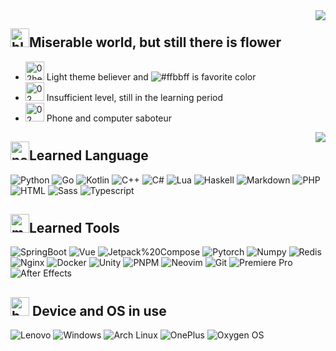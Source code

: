 <img align="right" src="https://github-readme-stats.vercel.app/api/top-langs/?username=Chilly-Blaze&layout=compact"/>

## <img alt="blob hearts hangouts blob" title="blob hearts hangouts blob" src="https://emojis.slackmojis.com/emojis/images/1643514442/4239/blob-hearts.gif?1643514442" width="30">Miserable world, but still there is flower

- <img alt="02heart random" title="02heart random" src="https://emojis.slackmojis.com/emojis/images/1643514787/7974/02heart.png?1643514787" width="30"> Light theme believer and ![#ffbbff](https://img.shields.io/badge/-%23ffbbff-ffbbff?style=flat-square) is favorite color
- <img alt="02 bored random" title="02 bored random" src="https://emojis.slackmojis.com/emojis/images/1643515868/18838/02_bored.png?1643515868" width="30"> Insufficient level, still in the learning period
- <img alt="02 cheer random" title="02 cheer random" src="https://emojis.slackmojis.com/emojis/images/1643515866/18823/02_cheer.gif?1643515866" width="30"> Phone and computer saboteur

<img align="right" src="https://github-readme-stats.vercel.app/api?username=Chilly-Blaze&show_icons=true&theme=buefy&hide=prs&layout=compact&hide_title=true"/>

## <img alt="party blob hangouts blob" title="party blob hangouts blob" src="https://emojis.slackmojis.com/emojis/images/1643514525/5197/party_blob.gif?1643514525" width="30">Learned Language
<p>
  <img alt="Python" src="https://img.shields.io/badge/-Python-3776AB?style=flat-square&logo=python&logoColor=white" />
  <img alt="Go" src="https://img.shields.io/badge/-Go-00ADD8?style=flat-square&logo=go&logoColor=white" /> 
  <img alt="Kotlin" src="https://img.shields.io/badge/-Kotlin-7F52FF?style=flat-square&logo=kotlin&logoColor=white" />
  <img alt="C++" src="https://img.shields.io/badge/-C++-1a73e8?style=flat-square&logo=C%2B%2B&logoColor=white" />
  <img alt="C#" src="https://img.shields.io/badge/-C%23-1a73e8?style=flat-square&logo=C Sharp&logoColor=white" />
  <img alt="Lua" src="https://img.shields.io/badge/-Lua-2C2D72?style=flat-square&logo=lua&logoColor=white" />
  <img alt="Haskell" src="https://img.shields.io/badge/-Haskell-5D4F85?style=flat-square&logo=Haskell&logoColor=white" />
  <img alt="Markdown" src="https://img.shields.io/badge/-Markdown-000000?style=flat-square&logo=markdown&logoColor=white" />
  <img alt="PHP" src="https://img.shields.io/badge/-PHP-777BB4?style=flat-square&logo=PHP&logoColor=white" />
  <img alt="HTML" src="https://img.shields.io/badge/-HTML-E34F26?style=flat-square&logo=HTML5&logoColor=white" />
  <img alt="Sass" src="https://img.shields.io/badge/-Sass-CC6699?style=flat-square&logo=sass&logoColor=white" />
  <img alt="Typescript" src="https://img.shields.io/badge/-Typescript-3178C6?style=flat-square&logo=typescript&logoColor=white" />
</p>

## <img alt="meow party blob cats" title="meow party blob cats" src="https://emojis.slackmojis.com/emojis/images/1643514596/5999/meow_party.gif?1643514596" width="30">Learned Tools
<p>
  <img alt="SpringBoot" src="https://img.shields.io/badge/-SpringBoot-6DB33F?style=flat-square&logo=SpringBoot&logoColor=white" />
  <img alt="Vue" src="https://img.shields.io/badge/-Vue-4FC08D?style=flat-square&logo=Vue.js&logoColor=white" /> 
  <img alt="Jetpack%20Compose" src="https://img.shields.io/badge/-Jetpack%20Compose-6DB33F?style=flat-square&logo=jetpackcompose&logoColor=white" />
  <img alt="Pytorch" src="https://img.shields.io/badge/-Pytorch-EE4C2C?style=flat-square&logo=Pytorch&logoColor=white" />
  <img alt="Numpy" src="https://img.shields.io/badge/-Numpy-013243?style=flat-square&logo=Numpy&logoColor=white" />
  <img alt="Redis" src="https://img.shields.io/badge/-Redis-DC382D?style=flat-square&logo=Redis&logoColor=white" />
  <img alt="Nginx" src="https://img.shields.io/badge/-Nginx-009639?style=flat-square&logo=Nginx&logoColor=white" />
  <img alt="Docker" src="https://img.shields.io/badge/-Docker-2496ED?style=flat-square&logo=Docker&logoColor=white" />
  <img alt="Unity" src="https://img.shields.io/badge/-Unity-000000?style=flat-square&logo=Unity&logoColor=white" />
  <img alt="PNPM" src="https://img.shields.io/badge/-PNPM-F69220?style=flat-square&logo=PNPM&logoColor=white" />
  <img alt="Neovim" src="https://img.shields.io/badge/-Neovim-57A143?style=flat-square&logo=Neovim&logoColor=white" />
  <img alt="Git" src="https://img.shields.io/badge/-Git-F05032?style=flat-square&logo=Git&logoColor=white" />
  <img alt="Premiere Pro" src="https://img.shields.io/badge/-Premiere Pro-9999FF?style=flat-square&logo=Adobe Premiere Pro&logoColor=white" />
  <img alt="After Effects" src="https://img.shields.io/badge/-After Effects-89BD9E?style=flat-square&logo=Adobe After Effects&logoColor=white" />
</p>

## <img alt="bongo blob hangouts blob" title="bongo blob hangouts blob" src="https://emojis.slackmojis.com/emojis/images/1643514591/5948/bongo_blob.gif?1643514591" width="30"> Device and OS in use
<p>
  <img alt="Lenovo" src="https://img.shields.io/badge/-Lenovo-E2231A?style=flat-square&logo=Lenovo&logoColor=white" />
  <img alt="Windows" src="https://img.shields.io/badge/-Windows-0078D6?style=flat-square&logo=Windows&logoColor=white" />
  <img alt="Arch Linux" src="https://img.shields.io/badge/-Arch Linux-1793D1?style=flat-square&logo=ArchLinux&logoColor=white" />
  <img alt="OnePlus" src="https://img.shields.io/badge/-OnePlus-F5010C?style=flat-square&logo=OnePlus&logoColor=white" />
  <img alt="Oxygen OS" src="https://img.shields.io/badge/-Oxygen OS-3A209E?style=flat-square&logo=Oxygen&logoColor=white" />
</p>
